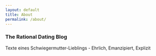 ```yaml
---
layout: default
title: About
permalink: /about/
---
```


### The Rational Dating Blog

Texte eines Schwiegermutter-Lieblings - Ehrlich, Emanzipiert, Explizit
